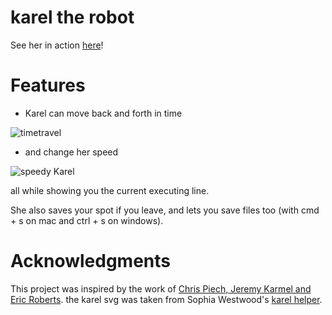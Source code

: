 # karel the robot

See her in action [here](karel-robot.vercel.app)!

# Features

- Karel can move back and forth in time

![timetravel](https://media.giphy.com/media/VesNQ8INZRVQ62yGuU/giphy.gif)

- and change her speed

![speedy Karel](https://media.giphy.com/media/dVp6UypbZJBwt93z13/giphy.gif)

all while showing you the current executing line.

She also saves your spot if you leave, and lets you save files too (with cmd + s on mac and ctrl + s on windows).

# Acknowledgments

This project was inspired by the work of [Chris Piech, Jeremy Karmel and Eric Roberts](https://compedu.stanford.edu/karel-reader/docs/python/en/ide.html).
the karel svg was taken from Sophia Westwood's [karel helper](https://karelhelper.com/).
